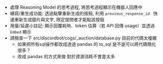 - 處理 Reasoning Model 的思考過程, 將思考過程顯示在機器人回應中
- 續寫/重生成功能: 透過點擊重新生成的按鈕, 利用 `previous_response_id ` 快速重新生成圖片與文字, 限定提問者才能點該按鈕
- 用量/延遲小註記: 顯示回覆耗時、token 估算（若 API 回傳 usage）並透過 `Embed` 顯示
- 請檢查一下 src/discordbot/cogs/\_auction/database.py 目前的代碼太複雜
  - 如果把所有sql操作都改成透過 pandas 的 to_sql 是不是可以將代碼簡化很多？
  - 改成 pandas 的方式來做 對於資源消耗不會差太多
